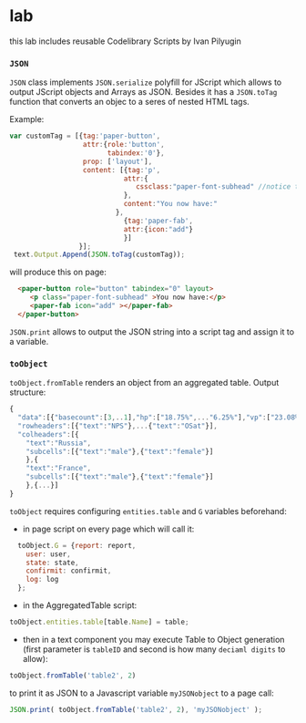 # lab
this lab includes reusable Codelibrary Scripts by Ivan Pilyugin

### `JSON`
`JSON` class implements `JSON.serialize` polyfill for JScript which allows to output JScript objects and Arrays as JSON.
Besides it has a `JSON.toTag` function that converts an objec to a seres of nested HTML tags.

Example:

```javascript
var customTag = [{tag:'paper-button',
                  attr:{role:'button',
                        tabindex:'0'},
                  prop: ['layout'],
                  content: [{tag:'p',
                            attr:{
                               cssclass:"paper-font-subhead" //notice to use 'cssclass' instead of 'class'
                            },
                            content:"You now have:"
                          },
                            {tag:'paper-fab',
                            attr:{icon:"add"}
                            }]
                 }];
 text.Output.Append(JSON.toTag(customTag));
```
 will produce this on page:
```html
  <paper-button role="button" tabindex="0" layout>
     <p class="paper-font-subhead" >You now have:</p>
     <paper-fab icon="add" ></paper-fab>
  </paper-button>
```

`JSON.print` allows to output the JSON string into a script tag and assign it to a variable.

### `toObject`

`toObject.fromTable` renders an object from an aggregated table. 
Output structure:
```javascript
{
  "data":[{"basecount":[3,..1],"hp":["18.75%",..."6.25%"],"vp":["23.08%",..."16.67%"]},{...}],
  "rowheaders":[{"text":"NPS"},...{"text":"OSat"}],
  "colheaders":[{
    "text":"Russia",
    "subcells":[{"text":"male"},{"text":"female"}]
    },{
    "text":"France",
    "subcells":[{"text":"male"},{"text":"female"}]
    },{...}]
}
```
`toObject` requires configuring `entities.table` and `G` variables beforehand:

* in page script on every page which will call it: 
```javascript
  toObject.G = {report: report,
    user: user,
    state: state,
    confirmit: confirmit,
    log: log
  };
```
* in the AggregatedTable script: 
```javascript
toObject.entities.table[table.Name] = table;
```
* then in a text component you may execute Table to Object generation (first parameter is `tableID` and second is how many `deciaml digits` to allow):
```javascript
toObject.fromTable('table2', 2)
```

to print it as JSON to a Javascript variable `myJSONobject` to a page call:
```javascript
JSON.print( toObject.fromTable('table2', 2), 'myJSONobject' );
```
